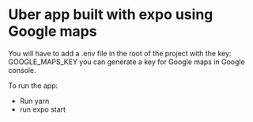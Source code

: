# Uber app built with expo using Google maps

You will have to add a .env file in the root of the project with the key: GOOGLE_MAPS_KEY
you can generate a key for Google maps in Google console.

To run the app:

- Run yarn
- run expo start
